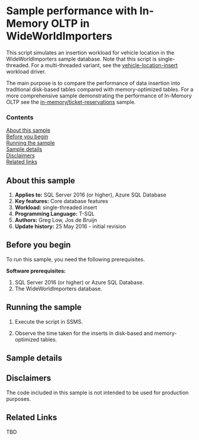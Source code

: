 # Sample performance with In-Memory OLTP in WideWorldImporters

This script simulates an insertion workload for vehicle location in the WideWorldImporters sample database. Note that this script is single-threaded. For a multi-threaded variant, see the [vehicle-location-insert](../../workload-drivers/vehicle-location-insert) workload driver.

The main purpose is to compare the performance of data insertion into traditional disk-based tables compared with memory-optimized tables. For a more comprehensive sample demonstrating the performance of In-Memory OLTP see the [in-memory/ticket-reservations](/samples/features/in-memory/ticket-reservations) sample.

### Contents

[About this sample](#about-this-sample)<br/>
[Before you begin](#before-you-begin)<br/>
[Running the sample](#run-this-sample)<br/>
[Sample details](#sample-details)<br/>
[Disclaimers](#disclaimers)<br/>
[Related links](#related-links)<br/>


<a name=about-this-sample></a>

## About this sample

<!-- Delete the ones that don't apply -->
1. **Applies to:** SQL Server 2016 (or higher), Azure SQL Database
1. **Key features:** Core database features
1. **Workload:** single-threaded insert
1. **Programming Language:** T-SQL
1. **Authors:** Greg Low, Jos de Bruijn
1. **Update history:** 25 May 2016 - initial revision

<a name=before-you-begin></a>

## Before you begin

To run this sample, you need the following prerequisites.

**Software prerequisites:**

<!-- Examples -->
1. SQL Server 2016 (or higher) or Azure SQL Database. 
2. The WideWorldImporters database.

<a name=run-this-sample></a>

## Running the sample

1. Execute the script in SSMS.

2. Observe the time taken for the inserts in disk-based and memory-optimized tables.

## Sample details



<a name=disclaimers></a>

## Disclaimers
The code included in this sample is not intended to be used for production purposes.

<a name=related-links></a>

## Related Links
<!-- Links to more articles. Remember to delete "en-us" from the link path. -->
TBD

